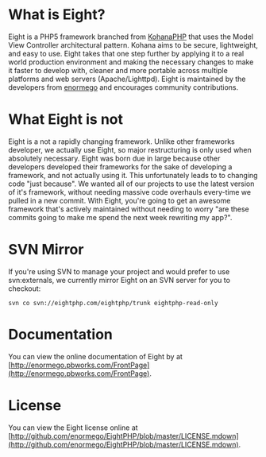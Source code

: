 # What is Eight?
Eight is a PHP5 framework branched from [KohanaPHP](http://kohanaphp.com) that uses the Model View Controller architectural pattern. Kohana aims to be secure, lightweight, and easy to use. Eight takes that one step further by applying it to a real world production environment and making the necessary changes to make it faster to develop with, cleaner and more portable across multiple platforms and web servers (Apache/Lighttpd). Eight is maintained by the developers from [enormego](http://enormego.com) and encourages community contributions.

# What Eight is not
Eight is a not a rapidly changing framework.  Unlike other frameworks developer, we actually use Eight, so major restructuring is only used when absolutely necessary.  Eight was born due in large because other developers developed their frameworks for the sake of developing a framework, and not actually using it.  This unfortunately leads to to changing code "just because".  We wanted all of our projects to use the latest version of it's framework, without needing massive code overhauls every-time we pulled in a new commit.  With Eight, you're going to get an awesome framework that's actively maintained without needing to worry "are these commits going to make me spend the next week rewriting my app?".

# SVN Mirror
If you're using SVN to manage your project and would prefer to use svn:externals, we currently mirror Eight on an SVN server for you to checkout:

`svn co svn://eightphp.com/eightphp/trunk eightphp-read-only`

# Documentation
You can view the online documentation of Eight by at [http://enormego.pbworks.com/FrontPage](http://enormego.pbworks.com/FrontPage).

# License
You can view the Eight license online at [http://github.com/enormego/EightPHP/blob/master/LICENSE.mdown](http://github.com/enormego/EightPHP/blob/master/LICENSE.mdown).
